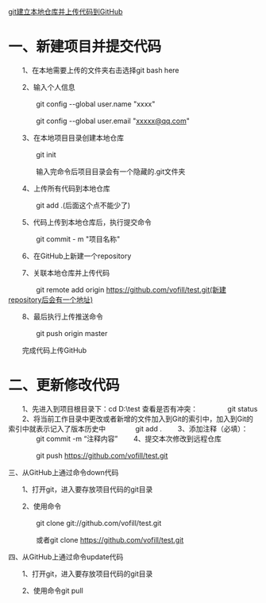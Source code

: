 [git建立本地仓库并上传代码到GitHub](https://www.cnblogs.com/vofill/p/13036003.html)

# 一、新建项目并提交代码

　　1、在本地需要上传的文件夹右击选择git bash here

　　2、输入个人信息　

　　　　git config --global user.name "xxxx" 

　　　　git config --global user.email "xxxxx@qq.com"

　　3、在本地项目目录创建本地仓库

　　　　git init

　　　　输入完命令后项目目录会有一个隐藏的.git文件夹

　　4、上传所有代码到本地仓库

　　　　git add .(后面这个点不能少了)

　　5、代码上传到本地仓库后，执行提交命令

　　　　git commit - m "项目名称"

　　6、在GitHub上新建一个repository

　　7、关联本地仓库并上传代码

　　　　git remote add origin https://github.com/vofill/test.git(新建repository后会有一个地址)

　　8、最后执行上传推送命令

　　　　git push origin master

　　完成代码上传GitHub

# 二、更新修改代码

　　1、先进入到项目根目录下：cd D:\test 查看是否有冲突：
　　　　git status
　　2、将当前工作目录中更改或者新增的文件加入到Git的索引中，加入到Git的索引中就表示记入了版本历史中
　　　　git add .
　　3、添加注释（必填）：
　　　　git commit -m “注释内容”
　　4、提交本次修改到远程仓库

　　　　git push https://github.com/vofill/test.git

三、从GitHub上通过命令down代码

　　1、打开git，进入要存放项目代码的git目录

　　2、使用命令

　　　　git clone git://github.com/vofill/test.git

　　　　或者git clone https://github.com/vofill/test.git

四、从GitHub上通过命令update代码

　　1、打开git，进入要存放项目代码的git目录

　　2、使用命令git pull